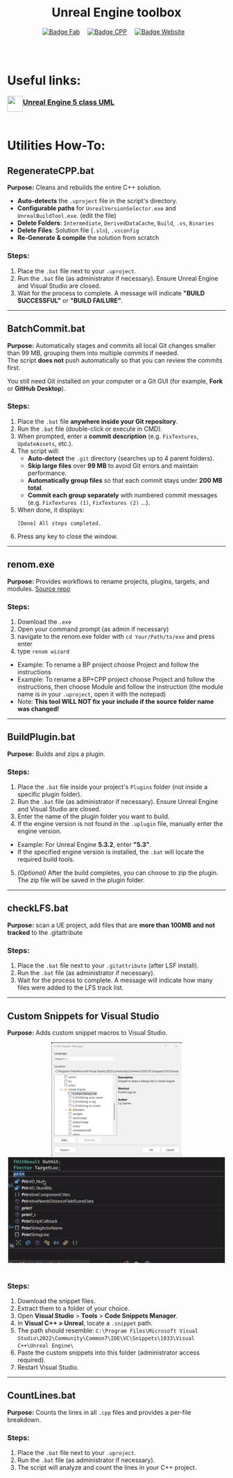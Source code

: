 <br>

<div align = center>

# Unreal Engine toolbox  

[![Badge Fab]][Fab]   
[![Badge CPP]][CPP]   
[![Badge Website]][Website]   

</div>

<br>
<br>


<!---------------------------------------------------------------------------->

[Fab]: https://www.fab.com/sellers/Ciji%20Games
[CPP]: https://www.fab.com/listings/6f1236ea-3587-4cdc-808c-1624ce0b9500
[Website]: https://www.cijigames.com/





<!---------------------------------[ Badges ]---------------------------------->

[Badge Fab]: https://img.shields.io/badge/Fab.com-Seller-blue?style=for-the-badge
[Badge CPP]: https://img.shields.io/badge/C%2B%2B-Generator-orange?style=for-the-badge
[Badge Website]: https://img.shields.io/badge/CijiGames.com-8A2BE2?style=for-the-badge

# Useful links: 

<a href="https://github.com/melqassas/"><img src="https://cdn-icons-png.flaticon.com/512/5396/5396942.png" align="left" height="36" width="36" ></a>
### **[Unreal Engine 5 class UML](https://www.figma.com/design/lVtN4zjquZ1NXZOBGeRmrt/Unreal-Engine-Class-UML?node-id=0-1)**
<br/>





# Utilities How-To:  



<!---------------------------------[ Regen Cpp ]---------------------------------->

## **RegenerateCPP.bat**  
**Purpose:** Cleans and rebuilds the entire C++ solution.  

- **Auto-detects** the `.uproject` file in the script's directory.
- **Configurable paths** for `UnrealVersionSelector.exe` and `UnrealBuildTool.exe`. (edit the file)
- **Delete Folders**: `Intermediate`, `DerivedDataCache`, `Build`, `.vs`, `Binaries`
- **Delete Files**: Solution file (`.sln`), `.vsconfig`
- **Re-Generate & compile** the solution from scratch

### **Steps:**  
1. Place the `.bat` file next to your `.uproject`.  
2. Run the `.bat` file (as administrator if necessary). Ensure Unreal Engine and Visual Studio are closed.  
3. Wait for the process to complete. A message will indicate **"BUILD SUCCESSFUL"** or **"BUILD FAILURE"**.  


---

<!---------------------------------[ batch commit ]---------------------------------->
## **BatchCommit.bat**  
**Purpose:** Automatically stages and commits all local Git changes smaller than 99 MB, grouping them into multiple commits if needed.  
The script **does not** push automatically so that you can review the commits first.

You still need Git installed on your computer or a Git GUI (for example, **Fork** or **GitHub Desktop**).

### **Steps:**  
1. Place the `.bat` file **anywhere inside your Git repository**.  
2. Run the `.bat` file (double-click or execute in CMD).  
3. When prompted, enter a **commit description** (e.g. `FixTextures`, `UpdateAssets`, etc.).  
4. The script will:  
   - **Auto-detect** the `.git` directory (searches up to 4 parent folders).  
   - **Skip large files** over **99 MB** to avoid Git errors and maintain performance.  
   - **Automatically group files** so that each commit stays under **200 MB total**.  
   - **Commit each group separately** with numbered commit messages (e.g. `FixTextures (1)`, `FixTextures (2)` ...).  
5. When done, it displays:  
   ```
   [Done] All steps completed.
   ```  
6. Press any key to close the window.  

---

<!---------------------------------[ renom.exe ]---------------------------------->

## **renom.exe**  
**Purpose:** Provides workflows to rename projects, plugins, targets, and modules. 
[Source repo](https://github.com/UnrealisticDev/Renom) 

### **Steps:**  
1. Download the `.exe`
2. Open your command prompt (as admin if necessary) 
3. navigate to the renom.exe folder with `cd Your/Path/to/exe` and press enter
4. type `renom wizard`
- Example: To rename a BP project choose Project and follow the instructions 
- Example: To rename a BP+CPP project choose Project and follow the instructions, then choose Module and follow the instruction (the module name is in your `.uproject`, open it with the notepad)
- Note: **This tool WILL NOT fix your include if the source folder name was changed!**

---

<!---------------------------------[ build plugins ]---------------------------------->
## **BuildPlugin.bat**  
**Purpose:** Builds and zips a plugin.  

### **Steps:**  
1. Place the `.bat` file inside your project's `Plugins` folder (not inside a specific plugin folder).  
2. Run the `.bat` file (as administrator if necessary). Ensure Unreal Engine and Visual Studio are closed.  
3. Enter the name of the plugin folder you want to build.  
4. If the engine version is not found in the `.uplugin` file, manually enter the engine version.  
- Example: For Unreal Engine **5.3.2**, enter **"5.3"**.  
- If the specified engine version is installed, the `.bat` will locate the required build tools.  
5. *(Optional)* After the build completes, you can choose to zip the plugin. The zip file will be saved in the plugin folder.  


---


<!---------------------------------[ auto scan LFS files ]---------------------------------->
## **checkLFS.bat**  
**Purpose:** scan a UE project, add files that are **more than 100MB and not tracked** to the .gitattribute  

### **Steps:**  
1. Place the `.bat` file next to your `.gitattribute` (after LSF install).  
2. Run the `.bat` file (as administrator if necessary). 
3. Wait for the process to complete. A message will indicate how many files were added to the LFS track list.
  


---


<!---------------------------------[ VS snippets ]---------------------------------->

## **Custom Snippets for Visual Studio**  
**Purpose:** Adds custom snippet macros to Visual Studio.
<div align = center>
<img src="https://github.com/Ciji-Games/UE-Toolbox/blob/main/VS%20Custom%20Snippets/SnippetManager.png?raw=true" width="300"/><img src="https://github.com/Ciji-Games/UE-Toolbox/blob/main/VS%20Custom%20Snippets/customSnippets.gif?raw=true" width="500"/>
</div>
<br>

### **Steps:**  
1. Download the snippet files.  
2. Extract them to a folder of your choice.  
3. Open **Visual Studio** > **Tools** > **Code Snippets Manager**.  
4. In **Visual C++ > Unreal**, locate a `.snippet` path.  
5. The path should resemble:  `C:\Program Files\Microsoft Visual Studio\2022\Community\Common7\IDE\VC\Snippets\1033\Visual C++\Unreal Engine\`
6. Paste the custom snippets into this folder (administrator access required).  
7. Restart Visual Studio.  


---

<!---------------------------------[ count lines ]---------------------------------->
## **CountLines.bat**  
**Purpose:** Counts the lines in all `.cpp` files and provides a per-file breakdown.  

### **Steps:**  
1. Place the `.bat` file next to your `.uproject`.  
2. Run the `.bat` file (as administrator if necessary).  
3. The script will analyze and count the lines in your C++ project.

